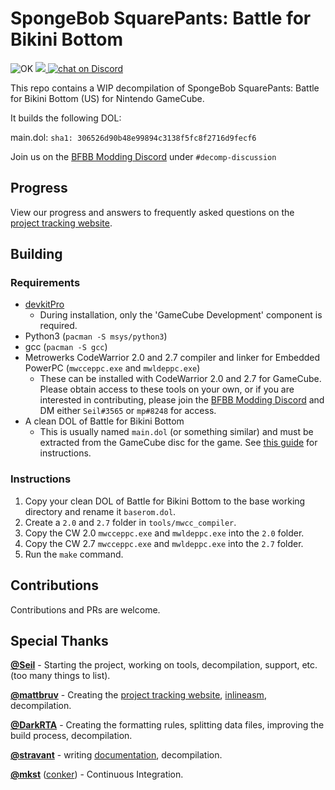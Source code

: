 # SpongeBob SquarePants: Battle for Bikini Bottom

![OK](https://github.com/pslehisl/bfbbdecomp/workflows/build/badge.svg)
<a href="https://pslehisl.github.io/bfbbdecomp/progress" alt="Percentage Decompiled">
<img src="https://img.shields.io/badge/dynamic/json?color=blue&label=decompiled&query=percentage&url=https%3A%2F%2Fpslehisl.github.io%2Fbfbbdecomp%2Fapi.json" />
</a>
<a href="https://discord.gg/Dvu2UAS">
<img src="https://img.shields.io/discord/446321271635050506?logo=discord"
            alt="chat on Discord"></a>

This repo contains a WIP decompilation of SpongeBob SquarePants: Battle for Bikini Bottom (US) for Nintendo GameCube.

It builds the following DOL:

main.dol: `sha1: 306526d90b48e99894c3138f5fc8f2716d9fecf6`

Join us on the [BFBB Modding Discord](https://discord.gg/Dvu2UAS) under `#decomp-discussion`

## Progress

View our progress and answers to frequently asked questions on the [project tracking website](https://pslehisl.github.io/bfbbdecomp/progress).

## Building

### Requirements

- [devkitPro](https://devkitpro.org/wiki/Getting_Started)
  - During installation, only the 'GameCube Development' component is required.
- Python3 (`pacman -S msys/python3`)
- gcc (`pacman -S gcc`)
- Metrowerks CodeWarrior 2.0 and 2.7 compiler and linker for Embedded PowerPC (`mwcceppc.exe` and `mwldeppc.exe`)
  - These can be installed with CodeWarrior 2.0 and 2.7 for GameCube. Please obtain access to these tools on your own, or if you are interested in contributing, please join the [BFBB Modding Discord](https://discord.gg/Dvu2UAS) and DM either `Seil#3565` or `mp#8248` for access.
- A clean DOL of Battle for Bikini Bottom
  - This is usually named `main.dol` (or something similar) and must be extracted from the GameCube disc for the game. See [this guide](https://battlepedia.org/Setting_up_Dolphin_for_modding) for instructions.

### Instructions

1. Copy your clean DOL of Battle for Bikini Bottom to the base working directory and rename it `baserom.dol`.
2. Create a `2.0` and `2.7` folder in `tools/mwcc_compiler`.
3. Copy the CW 2.0 `mwcceppc.exe` and `mwldeppc.exe` into the `2.0` folder.
4. Copy the CW 2.7 `mwcceppc.exe` and `mwldeppc.exe` into the `2.7` folder.
5. Run the `make` command.

## Contributions

Contributions and PRs are welcome.

## Special Thanks

**[@Seil](https://github.com/pslehisl)** -
Starting the project, working on tools, decompilation, support, etc. (too many things to list).

**[@mattbruv](https://github.com/mattbruv)** -
Creating the [project tracking website](https://github.com/pslehisl), [inlineasm](tools/inlineasm/README.md), decompilation.

**[@DarkRTA](https://github.com/DarkRTA)** -
Creating the formatting rules, splitting data files, improving the build process, decompilation.

**[@stravant](https://github.com/stravant)** -
writing [documentation](https://github.com/pslehisl/bfbbdecomp/blob/master/docs/WalkthroughAndTips.md), decompilation.

**[@mkst](https://github.com/mkst)** ([conker](https://github.com/mkst/conker)) -
Continuous Integration.
